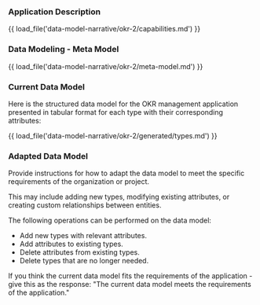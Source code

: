 ### Application Description

{{ load_file('data-model-narrative/okr-2/capabilities.md') }}

### Data Modeling - Meta Model

{{ load_file('data-model-narrative/okr-2/meta-model.md') }}

### Current Data Model

Here is the structured data model for the OKR management application presented in tabular format for each type with their corresponding attributes:

{{ load_file('data-model-narrative/okr-2/generated/types.md') }}

### Adapted Data Model

Provide instructions for how to adapt the data model to meet the specific requirements of the organization or project. 

This may include adding new types, modifying existing attributes, or creating custom relationships between entities.

The following operations can be performed on the data model:
* Add new types with relevant attributes.
* Add attributes to existing types.
* Delete attributes from existing types.
* Delete types that are no longer needed.

If you think the current data model fits the requirements of the application - give this as the response: "The current data model meets the requirements of the application."